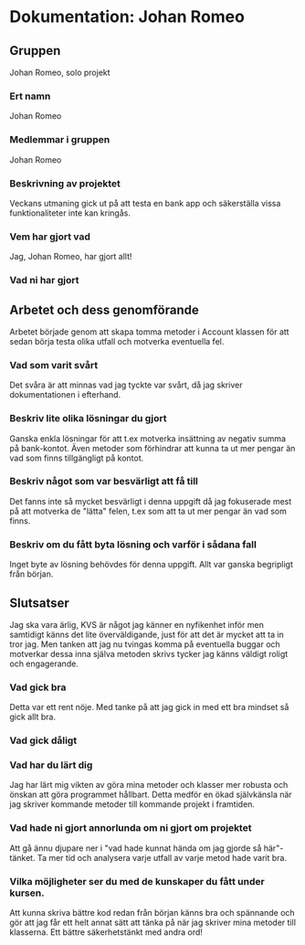 # Dokumentation: Johan Romeo

## Gruppen
Johan Romeo, solo projekt

### Ert namn
Johan Romeo

### Medlemmar i gruppen
Johan Romeo

### Beskrivning av projektet
Veckans utmaning gick ut på att testa en bank app och säkerställa vissa funktionaliteter inte kan kringås.

### Vem har gjort vad
Jag, Johan Romeo, har gjort allt!

### Vad ni har gjort

## Arbetet och dess genomförande
Arbetet började genom att skapa tomma metoder i Account klassen för att sedan börja testa olika utfall och motverka eventuella fel.

### Vad som varit svårt
Det svåra är att minnas vad jag tyckte var svårt, då jag skriver dokumentationen i efterhand.

### Beskriv lite olika lösningar du gjort
Ganska enkla lösningar för att t.ex motverka insättning av negativ summa på bank-kontot. Även metoder som förhindrar att kunna ta ut mer pengar än vad som finns tillgängligt på kontot.

### Beskriv något som var besvärligt att få till
Det fanns inte så mycket besvärligt i denna uppgift då jag fokuserade mest på att motverka de "lätta" felen, t.ex som att ta ut mer pengar än vad som finns.

### Beskriv om du fått byta lösning och varför i sådana fall
Inget byte av lösning behövdes för denna uppgift. Allt var ganska begripligt från början.

## Slutsatser
Jag ska vara ärlig, KVS är något jag känner en nyfikenhet inför men samtidigt känns det lite överväldigande, just för att det är mycket att ta in tror jag. Men tanken att jag nu tvingas komma på eventuella buggar och motverkar dessa inna själva metoden skrivs tycker jag känns väldigt roligt och engagerande.

### Vad gick bra
Detta var ett rent nöje. Med tanke på att jag gick in med ett bra mindset så gick allt bra.

### Vad gick dåligt


### Vad har du lärt dig
Jag har lärt mig vikten av göra mina metoder och klasser mer robusta och önskan att göra programmet hållbart. Detta medför en ökad självkänsla när jag skriver kommande metoder till kommande projekt i framtiden.

### Vad hade ni gjort annorlunda om ni gjort om projektet
Att gå ännu djupare ner i "vad hade kunnat hända om jag gjorde så här"-tänket. Ta mer tid och analysera varje utfall av varje metod hade varit bra.

### Vilka möjligheter ser du med de kunskaper du fått under kursen.
Att kunna skriva bättre kod redan från början känns bra och spännande och gör att jag får ett helt annat sätt att tänka på när jag skriver mina metoder till klasserna. Ett bättre säkerhetstänkt med andra ord!